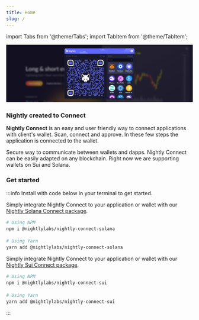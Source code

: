 ```yaml
---
title: Home
slug: /
---
```


import Tabs from '@theme/Tabs';
import TabItem from '@theme/TabItem';

<head>
    <meta name="DC.title" content="Nightly Connect - your key to the metaverse" />
    <meta name="title"content="Nightly Connect - future is multichain" />
    <meta property="og:description" content="Nightly Connect - protocol which establishes a connection on chain between Nightly Mobile Wallet and dApp through scanning QR code on Solana and Sui." />
    <meta property="twitter:description" content="Nightly Connect - protocol which establishes a connection on chain between Nightly Mobile Wallet and dApp through scanning QR code on Solana and Sui." />
    <meta name="DC.description" content="Nightly Wallet - The fastest multichain wallet to manage your tokens and NFTs via an extension or mobile app. Your key to the metaverse available on Solana and Sui." />
</head>

![Welcome to Nightly](../static/img/connect_landing_narrow.png)

### Nightly created to Connect

**Nightly Connect** is an easy and user friendly way to connect applications with client's wallet. Scan, connect and approve. In these few steps the application is connected to the wallet.

Secure way to communicate between wallets and dapps.
Nightly Connect can be easily adapted on any blockchain. Right now we are supporting wallets on Sui and Solana.

### Get started

:::info
Install with code below in your terminal to get started.

<Tabs>
<TabItem value="Solana" label="Solana">

Simply integrate Nightly Connect to your application or wallet with our [Nightly Solana Connect package](https://www.npmjs.com/package/@nightlylabs/nightly-connect-solana).

```bash
# Using NPM
npm i @nightlylabs/nightly-connect-solana

# Using Yarn
yarn add @nightlylabs/nightly-connect-solana

```

</TabItem>
<TabItem value="SUI" label="SUI">

Simply integrate Nightly Connect to your application or wallet with our [Nightly Sui Connect package](https://www.npmjs.com/package/@nightlylabs/nightly-connect-sui).

```bash
# Using NPM
npm i @nightlylabs/nightly-connect-sui

# Using Yarn
yarn add @nightlylabs/nightly-connect-sui
```

</TabItem>
</Tabs>

:::
